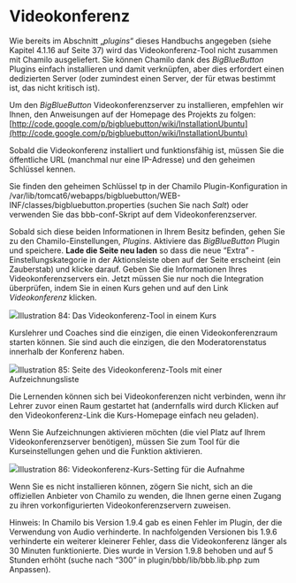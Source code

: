 # Videokonferenz

Wie bereits im Abschnitt „_plugins_“ dieses Handbuchs angegeben \(siehe Kapitel 4.1.16 auf Seite 37\) wird das Videokonferenz-Tool nicht zusammen mit Chamilo ausgeliefert. Sie können Chamilo dank des _BigBlueButton_ Plugins einfach installieren und damit verknüpfen, aber dies erfordert einen dedizierten Server \(oder zumindest einen Server, der für etwas bestimmt ist, das nicht kritisch ist\).

Um den _BigBlueButton_ Videokonferenzserver zu installieren, empfehlen wir Ihnen, den Anweisungen auf der Homepage des Projekts zu folgen: [http://code.google.com/p/bigbluebutton/wiki/InstallationUbuntu](http://code.google.com/p/bigbluebutton/wiki/InstallationUbuntu)

Sobald die Videokonferenz installiert und funktionsfähig ist, müssen Sie die öffentliche URL \(manchmal nur eine IP-Adresse\) und den geheimen Schlüssel kennen.

Sie finden den geheimen Schlüssel tp in der Chamilo Plugin-Konfiguration in /var/lib/tomcat6/webapps/bigbluebutton/WEB-INF/classes/bigbluebutton.properties \(suchen Sie nach _Salt_\) oder verwenden Sie das bbb-conf-Skript auf dem Videokonferenzserver.

Sobald sich diese beiden Informationen in Ihrem Besitz befinden, gehen Sie zu den Chamilo-Einstellungen, _Plugins_. Aktiviere das _BigBlueButton_ Plugin und speichere. **Lade die Seite neu laden** so dass die neue “Extra” -Einstellungskategorie in der Aktionsleiste oben auf der Seite erscheint \(ein Zauberstab\) und klicke darauf. Geben Sie die Informationen Ihres Videokonferenzservers ein. Jetzt müssen Sie nur noch die Integration überprüfen, indem Sie in einen Kurs gehen und auf den Link _Videokonferenz_ klicken.

![](../../.gitbook/assets/images48%20%283%29.png)Illustration 84: Das Videokonferenz-Tool in einem Kurs

Kurslehrer und Coaches sind die einzigen, die einen Videokonferenzraum starten können. Sie sind auch die einzigen, die den Moderatorenstatus innerhalb der Konferenz haben.

![](../../.gitbook/assets/images62%20%284%29.png)Illustration 85: Seite des Videokonferenz-Tools mit einer Aufzeichnungsliste

Die Lernenden können sich bei Videokonferenzen nicht verbinden, wenn ihr Lehrer zuvor einen Raum gestartet hat \(andernfalls wird durch Klicken auf den Videokonferenz-Link die Kurs-Homepage einfach neu geladen\).

Wenn Sie Aufzeichnungen aktivieren möchten \(die viel Platz auf Ihrem Videokonferenzserver benötigen\), müssen Sie zum Tool für die Kurseinstellungen gehen und die Funktion aktivieren.

![](../../.gitbook/assets/images63%20%284%29.png)Illustration 86: Videokonferenz-Kurs-Setting für die Aufnahme

Wenn Sie es nicht installieren können, zögern Sie nicht, sich an die offiziellen Anbieter von Chamilo zu wenden, die Ihnen gerne einen Zugang zu ihren vorkonfigurierten Videokonferenzservern zuweisen.

Hinweis: In Chamilo bis Version 1.9.4 gab es einen Fehler im Plugin, der die Verwendung von Audio verhinderte. In nachfolgenden Versionen bis 1.9.6 verhinderte ein weiterer kleinerer Fehler, dass die Videokonferenz länger als 30 Minuten funktionierte. Dies wurde in Version 1.9.8 behoben und auf 5 Stunden erhöht \(suche nach “300” in plugin/bbb/lib/bbb.lib.php zum Anpassen\).

